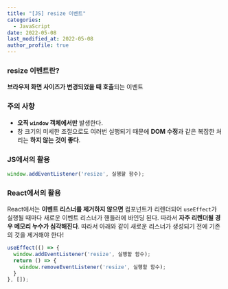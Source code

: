 ```yaml
---
title: "[JS] resize 이벤트"
categories:
  - JavaScript
date: 2022-05-08
last_modified_at: 2022-05-08
author_profile: true
---
```


### resize 이벤트란?

**브라우저 화면 사이즈가 변경되었을 때 호출**되는 이벤트


### 주의 사항

- **오직 `window` 객체에서만** 발생한다.
- 창 크기의 미세한 조절으로도 여러번 실행되기 때문에 **DOM 수정**과 같은 복잡한 처리는 **하지 않는 것이 좋다**.


### JS에서의 활용

```js
window.addEventListener('resize', 실행할 함수);
```


### React에서의 활용

React에서는 **이벤트 리스너를 제거하지 않으면** 컴포넌트가 리렌더되어 `useEffect`가 실행될 때마다 새로운 이벤트 리스너가 핸들러에 바인딩 된다. 따라서 **자주 리렌더될 경우 메모리 누수가 심각해진다**. 따라서 아래와 같이 새로운 리스너가 생성되기 전에 기존의 것을 제거해야 한다!

```js
useEffect(() => {
  window.addEventListener('resize', 실행할 함수);
  return () => {
    window.removeEventListener('resize', 실행할 함수);
  }
}, []);
```
